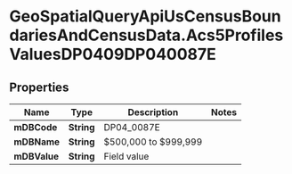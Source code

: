 # GeoSpatialQueryApiUsCensusBoundariesAndCensusData.Acs5ProfilesValuesDP0409DP040087E

## Properties

Name | Type | Description | Notes
------------ | ------------- | ------------- | -------------
**mDBCode** | **String** | DP04_0087E | 
**mDBName** | **String** | $500,000 to $999,999 | 
**mDBValue** | **String** | Field value | 


